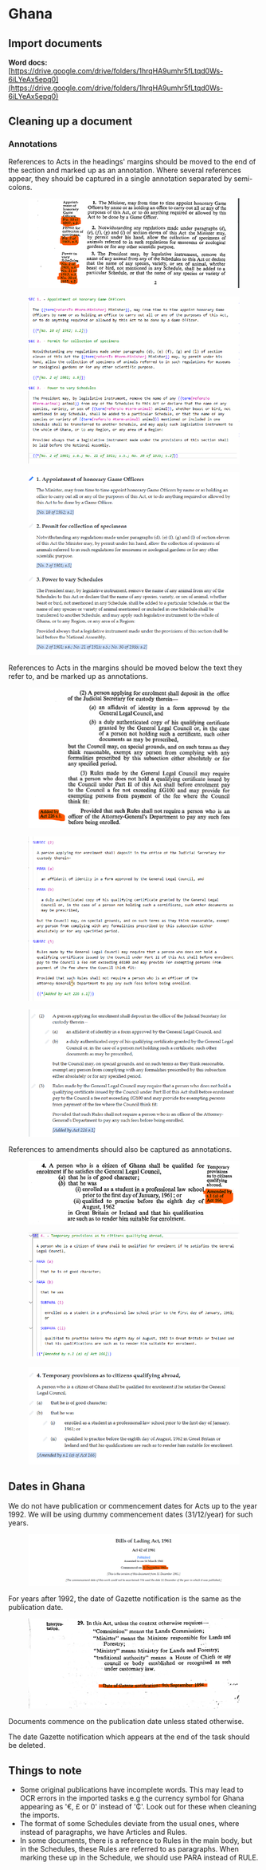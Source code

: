 # Ghana

## Import documents

**Word docs:** [https://drive.google.com/drive/folders/1hrqHA9umhr5fLtqd0Ws-6iLYeAx5epq0](https://drive.google.com/drive/folders/1hrqHA9umhr5fLtqd0Ws-6iLYeAx5epq0)

## Cleaning up a document

### Annotations

References to Acts in the headings' margins should be moved to the end of the section and marked up as an annotation. Where several references appear, they should be captured in a single annotation separated by semi-colons.

<figure><img src="../.gitbook/assets/references.png" alt=""><figcaption></figcaption></figure>

<figure><img src="../.gitbook/assets/references3.png" alt=""><figcaption></figcaption></figure>

<figure><img src="../.gitbook/assets/references2.png" alt=""><figcaption></figcaption></figure>

References to Acts in the margins should be moved below the text they refer to, and be marked up as annotations.

<figure><img src="../.gitbook/assets/reference6 (1).png" alt=""><figcaption></figcaption></figure>

<figure><img src="../.gitbook/assets/reference5 (1).png" alt=""><figcaption></figcaption></figure>

<figure><img src="../.gitbook/assets/reference4 (1).png" alt=""><figcaption></figcaption></figure>

References to amendments should also be captured as annotations.

<figure><img src="../.gitbook/assets/reference9.png" alt=""><figcaption></figcaption></figure>

<figure><img src="../.gitbook/assets/reference8.png" alt=""><figcaption></figcaption></figure>

<figure><img src="../.gitbook/assets/reference7.png" alt=""><figcaption></figcaption></figure>

## Dates in Ghana

We do not have publication or commencement dates for Acts up to the year 1992. We will be using dummy commencement dates (31/12/year) for such years.

<figure><img src="../.gitbook/assets/commencement.png" alt=""><figcaption></figcaption></figure>

For years after 1992, the date of Gazette notification is the same as the publication date.

<figure><img src="../.gitbook/assets/notification.png" alt=""><figcaption></figcaption></figure>

Documents commence on the publication date unless stated otherwise.

The date Gazette notification which appears at the end of the task should be deleted.

## Things to note

* Some original publications have incomplete words. This may lead to OCR errors in the imported tasks e.g the currency symbol for Ghana appearing as '€, £ or 0' instead of '₵'. Look out for these when cleaning the imports.
* The format of some Schedules deviate from the usual ones, where instead of paragraphs, we have Articles and Rules.
* In some documents, there is a reference to Rules in the main body, but in the Schedules, these Rules are referred to as paragraphs. When marking these up in the Schedule, we should use PARA instead of RULE.

